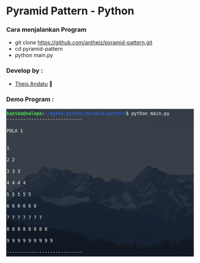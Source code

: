 # Pyramid Pattern - Python

### Cara menjalankan Program
* git clone https://github.com/antheiz/pyramid-pattern.git
* cd pyramid-pattern
* python main.py

### Develop by :
* [Theis Andatu](https://antheiz.me) 🚀

### Demo Program :

![Hasil Program](./demo.png)